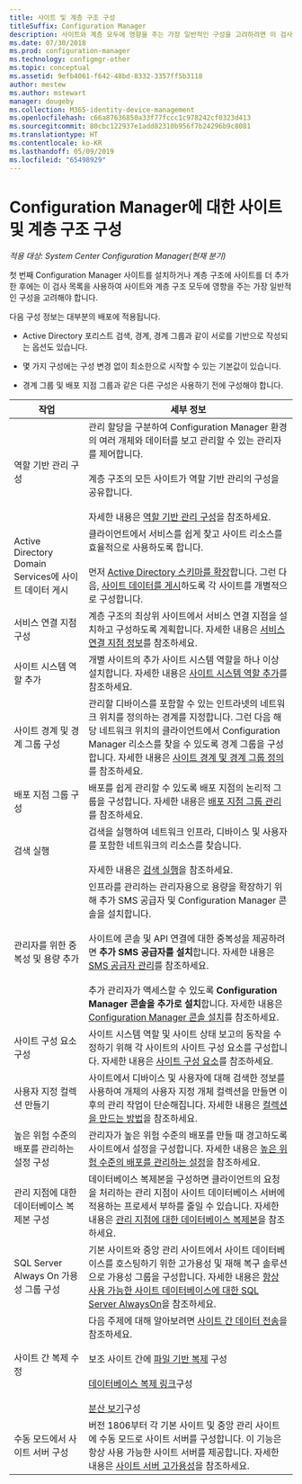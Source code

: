 ```yaml
---
title: 사이트 및 계층 구조 구성
titleSuffix: Configuration Manager
description: 사이트와 계층 모두에 영향을 주는 가장 일반적인 구성을 고려하려면 이 검사 목록을 참조하세요.
ms.date: 07/30/2018
ms.prod: configuration-manager
ms.technology: configmgr-other
ms.topic: conceptual
ms.assetid: 9efb4061-f642-48bd-8332-3357ff5b3118
author: mestew
ms.author: mstewart
manager: dougeby
ms.collection: M365-identity-device-management
ms.openlocfilehash: c66a87636850a33f77fccc1c978242cf0323d413
ms.sourcegitcommit: 80cbc122937e1add82310b956f7b24296b9c8081
ms.translationtype: HT
ms.contentlocale: ko-KR
ms.lasthandoff: 05/09/2019
ms.locfileid: "65498929"
---
```

# <a name="configure-sites-and-hierarchies-for-configuration-manager"></a>Configuration Manager에 대한 사이트 및 계층 구조 구성

*적용 대상: System Center Configuration Manager(현재 분기)*

첫 번째 Configuration Manager 사이트를 설치하거나 계층 구조에 사이트를 더 추가한 후에는 이 검사 목록을 사용하여 사이트와 계층 구조 모두에 영향을 주는 가장 일반적인 구성을 고려해야 합니다.  

다음 구성 정보는 대부분의 배포에 적용됩니다.  

- Active Directory 포리스트 검색, 경계, 경계 그룹과 같이 서로를 기반으로 작성되는 옵션도 있습니다.  

- 몇 가지 구성에는 구성 변경 없이 최소한으로 시작할 수 있는 기본값이 있습니다.  

- 경계 그룹 및 배포 지점 그룹과 같은 다른 구성은 사용하기 전에 구성해야 합니다.  

| 작업 | 세부 정보 |  
|------------|-------------|  
| 역할 기반 관리 구성 | 관리 할당을 구분하여 Configuration Manager 환경의 여러 개체와 데이터를 보고 관리할 수 있는 관리자를 제어합니다.<br /><br /> 계층 구조의 모든 사이트가 역할 기반 관리의 구성을 공유합니다.   <br/><br/>자세한 내용은 [역할 기반 관리 구성](/sccm/core/servers/deploy/configure/configure-role-based-administration)을 참조하세요. |  
| Active Directory Domain Services에 사이트 데이터 게시 | 클라이언트에서 서비스를 쉽게 찾고 사이트 리소스를 효율적으로 사용하도록 합니다.<br /><br /> 먼저 [Active Directory 스키마를 확장](/sccm/core/plan-design/network/extend-the-active-directory-schema)합니다. 그런 다음, [사이트 데이터를 게시](/sccm/core/servers/deploy/configure/publish-site-data)하도록 각 사이트를 개별적으로 구성합니다. |  
| 서비스 연결 지점 구성 | 계층 구조의 최상위 사이트에서 서비스 연결 지점을 설치하고 구성하도록 계획합니다. 자세한 내용은 [서비스 연결 지점 정보](/sccm/core/servers/deploy/configure/about-the-service-connection-point)를 참조하세요. |  
| 사이트 시스템 역할 추가 | 개별 사이트의 추가 사이트 시스템 역할을 하나 이상 설치합니다. 자세한 내용은 [사이트 시스템 역할 추가](/sccm/core/servers/deploy/configure/add-site-system-roles)를 참조하세요. |  
| 사이트 경계 및 경계 그룹 구성 | 관리할 디바이스를 포함할 수 있는 인트라넷의 네트워크 위치를 정의하는 경계를 지정합니다. 그런 다음 해당 네트워크 위치의 클라이언트에서 Configuration Manager 리소스를 찾을 수 있도록 경계 그룹을 구성합니다. 자세한 내용은 [사이트 경계 및 경계 그룹 정의](/sccm/core/servers/deploy/configure/define-site-boundaries-and-boundary-groups)를 참조하세요. |  
| 배포 지점 그룹 구성 | 배포를 쉽게 관리할 수 있도록 배포 지점의 논리적 그룹을 구성합니다. 자세한 내용은 [배포 지점 그룹 관리](/sccm/core/servers/deploy/configure/install-and-configure-distribution-points#bkmk_manage)를 참조하세요. |  
| 검색 실행 | 검색을 실행하여 네트워크 인프라, 디바이스 및 사용자를 포함한 네트워크의 리소스를 찾습니다.<br /><br /> 자세한 내용은 [검색 실행](/sccm/core/servers/deploy/configure/run-discovery)을 참조하세요. |  
| 관리자를 위한 중복성 및 용량 추가 | 인프라를 관리하는 관리자용으로 용량을 확장하기 위해 추가 SMS 공급자 및 Configuration Manager 콘솔을 설치합니다.<br /><br /> 사이트에 콘솔 및 API 연결에 대한 중복성을 제공하려면 **추가 SMS 공급자를 설치**합니다. 자세한 내용은 [SMS 공급자 관리](/sccm/core/servers/manage/modify-your-infrastructure#BKMK_ManageSMSprovider)를 참조하세요.<br /><br /> 추가 관리자가 액세스할 수 있도록 **Configuration Manager 콘솔을 추가로 설치**합니다. 자세한 내용은 [Configuration Manager 콘솔 설치](/sccm/core/servers/deploy/install/install-consoles)를 참조하세요. |  
| 사이트 구성 요소 구성 | 사이트 시스템 역할 및 사이트 상태 보고의 동작을 수정하기 위해 각 사이트의 사이트 구성 요소를 구성합니다. 자세한 내용은 [사이트 구성 요소](/sccm/core/servers/deploy/configure/site-components)를 참조하세요. |  
| 사용자 지정 컬렉션 만들기 | 사이트에서 디바이스 및 사용자에 대해 검색한 정보를 사용하여 개체의 사용자 지정 개체 컬렉션을 만들면 이후의 관리 작업이 단순해집니다. 자세한 내용은 [컬렉션을 만드는 방법](/sccm/core/clients/manage/collections/create-collections)을 참조하세요. |  
| 높은 위험 수준의 배포를 관리하는 설정 구성 | 관리자가 높은 위험 수준의 배포를 만들 때 경고하도록 사이트에서 설정을 구성합니다. 자세한 내용은 [높은 위험 수준의 배포를 관리하는 설정](/sccm/core/servers/manage/settings-to-manage-high-risk-deployments)을 참조하세요. |  
| 관리 지점에 대한 데이터베이스 복제본 구성 | 데이터베이스 복제본을 구성하면 클라이언트의 요청을 처리하는 관리 지점이 사이트 데이터베이스 서버에 적용하는 프로세서 부하를 줄일 수 있습니다. 자세한 내용은 [관리 지점에 대한 데이터베이스 복제본](/sccm/core/servers/deploy/configure/database-replicas-for-management-points)을 참조하세요. |  
| SQL Server Always On 가용성 그룹 구성 | 기본 사이트와 중앙 관리 사이트에서 사이트 데이터베이스를 호스팅하기 위한 고가용성 및 재해 복구 솔루션으로 가용성 그룹을 구성합니다. 자세한 내용은 [항상 사용 가능한 사이트 데이터베이스에 대한 SQL Server AlwaysOn](/sccm/core/servers/deploy/configure/sql-server-alwayson-for-a-highly-available-site-database)을 참조하세요. |  
| 사이트 간 복제 수정 | 다음 주제에 대해 알아보려면 [사이트 간 데이터 전송](/sccm/core/servers/manage/data-transfers-between-sites)을 참조하세요.<br /><br /> 보조 사이트 간에 [파일 기반 복제](/sccm/core/servers/manage/data-transfers-between-sites#bkmk_fileroute) 구성<br /><br /> [데이터베이스 복제 링크](/sccm/core/servers/manage/data-transfers-between-sites#bkmk_Dblinks)구성<br /><br /> [분산 보기](/sccm/core/servers/manage/data-transfers-between-sites#bkmk_distviews)구성 |  
| 수동 모드에서 사이트 서버 구성 | 버전 1806부터 각 기본 사이트 및 중앙 관리 사이트에 수동 모드로 사이트 서버를 구성합니다. 이 기능은 항상 사용 가능한 사이트 서버를 제공합니다. 자세한 내용은 [사이트 서버 고가용성](/sccm/core/servers/deploy/configure/site-server-high-availability)을 참조하세요. |  
